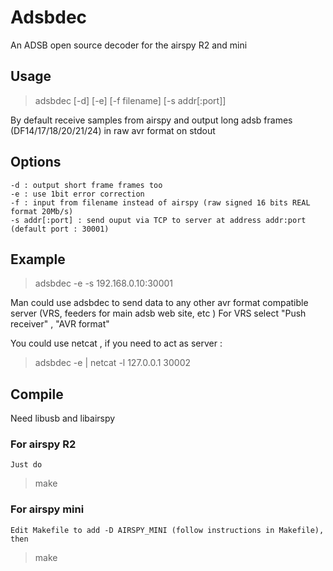 # Adsbdec
An ADSB open source decoder for the airspy R2 and mini

## Usage 
> adsbdec [-d] [-e] [-f filename] [-s addr[:port]]

By default receive samples from airspy and output long adsb frames (DF14/17/18/20/21/24) in raw avr format on stdout

## Options
	-d : output short frame frames too
	-e : use 1bit error correction
	-f : input from filename instead of airspy (raw signed 16 bits REAL format 20Mb/s)
	-s addr[:port] : send ouput via TCP to server at address addr:port (default port : 30001)

## Example

> adsbdec -e -s 192.168.0.10:30001

Man could use adsbdec to send data to any other avr format compatible server (VRS, feeders for main adsb web site, etc )
For VRS select "Push receiver" , "AVR format"

You could use netcat , if you need to act as server :
> adsbdec -e | netcat -l 127.0.0.1 30002

## Compile

   Need libusb and libairspy

### For airspy R2 

	Just do
> make


### For airspy mini

	Edit Makefile to add -D AIRSPY_MINI (follow instructions in Makefile), then 
> make

